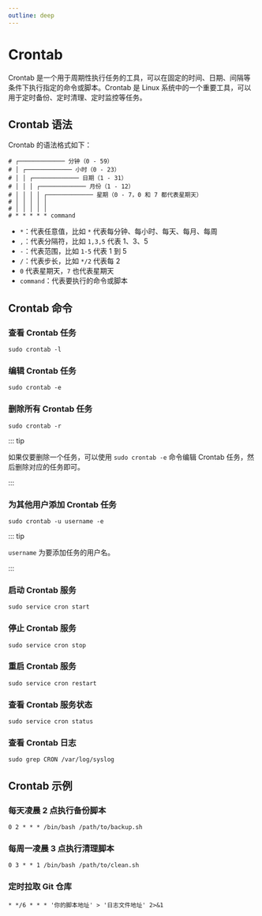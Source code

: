 ```yaml
---
outline: deep
---
```


# Crontab

Crontab 是一个用于周期性执行任务的工具，可以在固定的时间、日期、间隔等条件下执行指定的命令或脚本。Crontab 是 Linux 系统中的一个重要工具，可以用于定时备份、定时清理、定时监控等任务。

## Crontab 语法

Crontab 的语法格式如下：

```shell
# ┌───────────── 分钟（0 - 59）
# │ ┌───────────── 小时（0 - 23）
# │ │ ┌───────────── 日期（1 - 31）
# │ │ │ ┌───────────── 月份（1 - 12）
# │ │ │ │ ┌───────────── 星期（0 - 7，0 和 7 都代表星期天）
# │ │ │ │ │
# │ │ │ │ │
# * * * * * command
```

- `*`：代表任意值，比如 `*` 代表每分钟、每小时、每天、每月、每周
- `,`：代表分隔符，比如 `1,3,5` 代表 1、3、5
- `-`：代表范围，比如 `1-5` 代表 1 到 5
- `/`：代表步长，比如 `*/2` 代表每 2
- `0` 代表星期天，`7` 也代表星期天
- `command`：代表要执行的命令或脚本

## Crontab 命令

### 查看 Crontab 任务

```shell
sudo crontab -l
```

### 编辑 Crontab 任务

```shell
sudo crontab -e
```

### 删除所有 Crontab 任务

```shell
sudo crontab -r
```

::: tip

如果仅要删除一个任务，可以使用 `sudo crontab -e` 命令编辑 Crontab 任务，然后删除对应的任务即可。

:::

### 为其他用户添加 Crontab 任务

```shell
sudo crontab -u username -e
```

::: tip

`username` 为要添加任务的用户名。

:::

### 启动 Crontab 服务

```shell
sudo service cron start
```

### 停止 Crontab 服务

```shell
sudo service cron stop
```

### 重启 Crontab 服务

```shell
sudo service cron restart
```

### 查看 Crontab 服务状态

```shell
sudo service cron status
```

### 查看 Crontab 日志

```shell
sudo grep CRON /var/log/syslog
```

## Crontab 示例

### 每天凌晨 2 点执行备份脚本

```shell
0 2 * * * /bin/bash /path/to/backup.sh
```

### 每周一凌晨 3 点执行清理脚本

```shell
0 3 * * 1 /bin/bash /path/to/clean.sh
```

### 定时拉取 Git 仓库

```shell
* */6 * * * '你的脚本地址' > '日志文件地址' 2>&1
```

